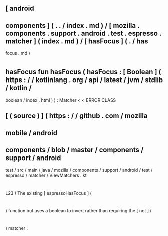 [
android
-
components
]
(
.
.
/
index
.
md
)
/
[
mozilla
.
components
.
support
.
android
.
test
.
espresso
.
matcher
]
(
index
.
md
)
/
[
hasFocus
]
(
.
/
has
-
focus
.
md
)
#
hasFocus
fun
hasFocus
(
hasFocus
:
[
Boolean
]
(
https
:
/
/
kotlinlang
.
org
/
api
/
latest
/
jvm
/
stdlib
/
kotlin
/
-
boolean
/
index
.
html
)
)
:
Matcher
<
<
ERROR
CLASS
>
>
[
(
source
)
]
(
https
:
/
/
github
.
com
/
mozilla
-
mobile
/
android
-
components
/
blob
/
master
/
components
/
support
/
android
-
test
/
src
/
main
/
java
/
mozilla
/
components
/
support
/
android
/
test
/
espresso
/
matcher
/
ViewMatchers
.
kt
#
L23
)
The
existing
[
espressoHasFocus
]
(
#
)
function
but
uses
a
boolean
to
invert
rather
than
requiring
the
[
not
]
(
#
)
matcher
.
